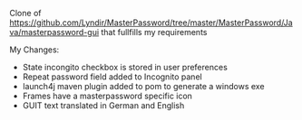 
Clone of https://github.com/Lyndir/MasterPassword/tree/master/MasterPassword/Java/masterpassword-gui that fullfills 
my requirements

My Changes:

* State incongito checkbox is stored in user preferences
* Repeat password field added to Incognito panel
* launch4j maven plugin added to pom to generate a windows exe
* Frames have a masterpassword specific icon
* GUIT text translated in German and English
